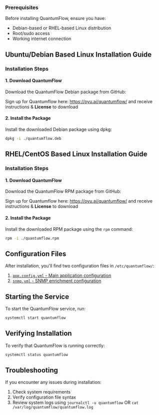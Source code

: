 ### Prerequisites
Before installing QuantumFlow, ensure you have:
- Debian-based or RHEL-based Linux distribution
- Root/sudo access
- Working internet connection

## Ubuntu/Debian Based Linux Installation Guide
### Installation Steps

#### 1. Download QuantumFlow
Download the QuantumFlow Debian package from GitHub:

Sign up for Quantumflow here: https://oyu.ai/quantumflow/ and receive instructions & **License** to download 
<!-- ```bash -->
<!-- dpkg -i ./quantumflow.deb -->
<!-- ``` -->

#### 2. Install the Package
Install the downloaded Debian package using dpkg:
```bash
dpkg -i ./quantumflow.deb
```

## RHEL/CentOS Based Linux Installation Guide

### Installation Steps

#### 1. Download QuantumFlow
Download the QuantumFlow RPM package from GitHub:

Sign up for Quantumflow here: https://oyu.ai/quantumflow/ and receive instructions & **License** to download
<!-- ```bash -->
<!-- dpkg -i ./quantumflow.deb -->
<!-- ``` -->

#### 2. Install the Package
Install the downloaded RPM package using the `rpm` command:

```bash
rpm -i ./quantumflow.rpm
```

## Configuration Files
After installation, you'll find two configuration files in `/etc/quantumflow/`:

1. [`app.config.yml` - Main application configuration](../quantumflow-configuration/general-qf-config)
2. [`snmp.yml` - SNMP enrichment configuration](../quantumflow-configuration/snmp-config)

## Starting the Service
To start the QuantumFlow service, run:
```bash
systemctl start quantumflow
```

## Verifying Installation
To verify that QuantumFlow is running correctly:
```bash
systemctl status quantumflow
```


## Troubleshooting
If you encounter any issues during installation:
1. Check system requirements
2. Verify configuration file syntax
3. Review system logs using `journalctl -u quantumflow` OR `cat /var/log/quantumflow/quantumflow.log`

